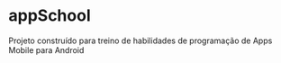 # appSchool

<p>Projeto construído para treino de habilidades de programação de Apps Mobile para Android</p>
